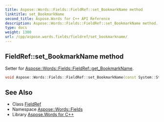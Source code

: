 ```yaml
---
title: Aspose::Words::Fields::FieldRef::set_BookmarkName method
linktitle: set_BookmarkName
second_title: Aspose.Words for C++ API Reference
description: Aspose::Words::Fields::FieldRef::set_BookmarkName method. Setter for Aspose::Words::Fields::FieldRef::get_BookmarkName in C++.
type: docs
weight: 1300
url: /cpp/aspose.words.fields/fieldref/set_bookmarkname/
---
```

## FieldRef::set_BookmarkName method


Setter for [Aspose::Words::Fields::FieldRef::get_BookmarkName](../get_bookmarkname/).

```cpp
void Aspose::Words::Fields::FieldRef::set_BookmarkName(const System::String &value)
```

## See Also

* Class [FieldRef](../)
* Namespace [Aspose::Words::Fields](../../)
* Library [Aspose.Words for C++](../../../)
